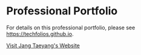 # Professional Portfolio

For details on this professional portfolio, please see https://techfolios.github.io.

[Visit Jang Taeyang's Website](https://jang-taeyang.github.io/)
